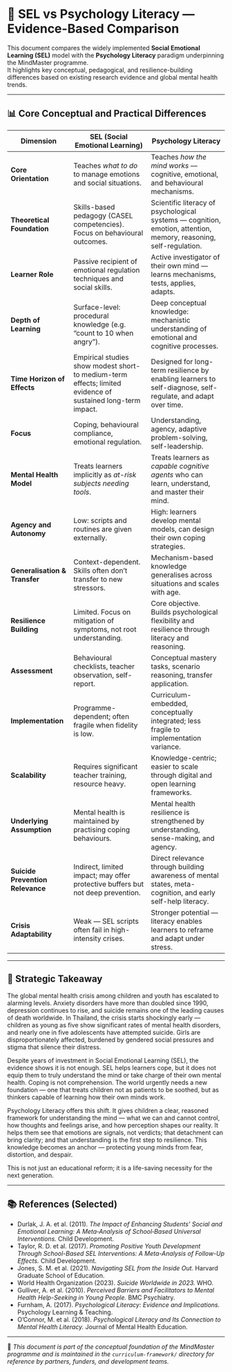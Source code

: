 # 🧠 SEL vs Psychology Literacy — Evidence-Based Comparison

This document compares the widely implemented **Social Emotional Learning (SEL)** model with the **Psychology Literacy** paradigm underpinning the MindMaster programme.  
It highlights key conceptual, pedagogical, and resilience-building differences based on existing research evidence and global mental health trends.

---

## 📊 Core Conceptual and Practical Differences

| Dimension | SEL (Social Emotional Learning) | Psychology Literacy |
|-----------|---------------------------------|-----------------------|
| **Core Orientation** | Teaches *what to do* to manage emotions and social situations. | Teaches *how the mind works* — cognitive, emotional, and behavioural mechanisms. |
| **Theoretical Foundation** | Skills-based pedagogy (CASEL competencies). Focus on behavioural outcomes. | Scientific literacy of psychological systems — cognition, emotion, attention, memory, reasoning, self-regulation. |
| **Learner Role** | Passive recipient of emotional regulation techniques and social skills. | Active investigator of their own mind — learns mechanisms, tests, applies, adapts. |
| **Depth of Learning** | Surface-level: procedural knowledge (e.g. “count to 10 when angry”). | Deep conceptual knowledge: mechanistic understanding of emotional and cognitive processes. |
| **Time Horizon of Effects** | Empirical studies show modest short- to medium-term effects; limited evidence of sustained long-term impact. | Designed for long-term resilience by enabling learners to self-diagnose, self-regulate, and adapt over time. |
| **Focus** | Coping, behavioural compliance, emotional regulation. | Understanding, agency, adaptive problem-solving, self-leadership. |
| **Mental Health Model** | Treats learners implicitly as *at-risk subjects needing tools*. | Treats learners as *capable cognitive agents* who can learn, understand, and master their mind. |
| **Agency and Autonomy** | Low: scripts and routines are given externally. | High: learners develop mental models, can design their own coping strategies. |
| **Generalisation & Transfer** | Context-dependent. Skills often don’t transfer to new stressors. | Mechanism-based knowledge generalises across situations and scales with age. |
| **Resilience Building** | Limited. Focus on mitigation of symptoms, not root understanding. | Core objective. Builds psychological flexibility and resilience through literacy and reasoning. |
| **Assessment** | Behavioural checklists, teacher observation, self-report. | Conceptual mastery tasks, scenario reasoning, transfer application. |
| **Implementation** | Programme-dependent; often fragile when fidelity is low. | Curriculum-embedded, conceptually integrated; less fragile to implementation variance. |
| **Scalability** | Requires significant teacher training, resource heavy. | Knowledge-centric; easier to scale through digital and open learning frameworks. |
| **Underlying Assumption** | Mental health is maintained by practising coping behaviours. | Mental health resilience is strengthened by understanding, sense-making, and agency. |
| **Suicide Prevention Relevance** | Indirect, limited impact; may offer protective buffers but not deep prevention. | Direct relevance through building awareness of mental states, meta-cognition, and early self-help literacy. |
| **Crisis Adaptability** | Weak — SEL scripts often fail in high-intensity crises. | Stronger potential — literacy enables learners to reframe and adapt under stress. |

---

## 🧭 Strategic Takeaway

The global mental health crisis among children and youth has escalated to alarming levels. Anxiety disorders have more than doubled since 1990, depression continues to rise, and suicide remains one of the leading causes of death worldwide. In Thailand, the crisis starts shockingly early — children as young as five show significant rates of mental health disorders, and nearly one in five adolescents have attempted suicide. Girls are disproportionately affected, burdened by gendered social pressures and stigma that silence their distress.

Despite years of investment in Social Emotional Learning (SEL), the evidence shows it is not enough. SEL helps learners cope, but it does not equip them to truly understand the mind or take charge of their own mental health. Coping is not comprehension. The world urgently needs a new foundation — one that treats children not as patients to be soothed, but as thinkers capable of learning how their own minds work.

Psychology Literacy offers this shift. It gives children a clear, reasoned framework for understanding the mind — what we can and cannot control, how thoughts and feelings arise, and how perception shapes our reality. It helps them see that emotions are signals, not verdicts; that detachment can bring clarity; and that understanding is the first step to resilience. This knowledge becomes an anchor — protecting young minds from fear, distortion, and despair.

This is not just an educational reform; it is a life-saving necessity for the next generation.

---

## 📚 References (Selected)

- Durlak, J. A. et al. (2011). *The Impact of Enhancing Students’ Social and Emotional Learning: A Meta‐Analysis of School‐Based Universal Interventions.* Child Development.  
- Taylor, R. D. et al. (2017). *Promoting Positive Youth Development Through School-Based SEL Interventions: A Meta-Analysis of Follow-Up Effects.* Child Development.  
- Jones, S. M. et al. (2021). *Navigating SEL from the Inside Out.* Harvard Graduate School of Education.  
- World Health Organization (2023). *Suicide Worldwide in 2023.* WHO.  
- Gulliver, A. et al. (2010). *Perceived Barriers and Facilitators to Mental Health Help-Seeking in Young People.* BMC Psychiatry.  
- Furnham, A. (2017). *Psychological Literacy: Evidence and Implications.* Psychology Learning & Teaching.  
- O’Connor, M. et al. (2018). *Psychological Literacy and Its Connection to Mental Health Literacy.* Journal of Mental Health Education.

---

📌 *This document is part of the conceptual foundation of the MindMaster programme and is maintained in the `curriculum-framework/` directory for reference by partners, funders, and development teams.*

